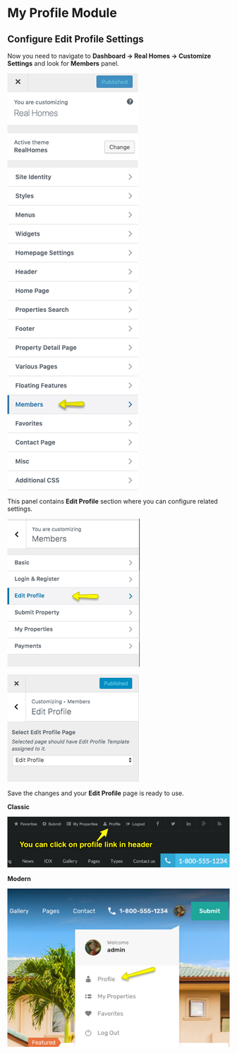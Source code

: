 # My Profile Module

## Configure Edit Profile Settings

Now you need to navigate to **Dashboard → Real Homes → Customize Settings** and look for **Members** panel. 

![RealHomes Documentation](images/member-pages/members-customizer.png)
 
This panel contains **Edit Profile** section where you can configure related settings.

![RealHomes Documentation](images/member-pages/edit-profile-panel.png)

![RealHomes Documentation](images/member-pages/edit-profile-customizer-settings.png)

Save the changes and your **Edit Profile** page is ready to use.

**Classic**

![RealHomes Documentation](images/member-pages/edit-profile-front-end.png)

**Modern**

![RealHomes Documentation](images/member-pages/edit-profile-front-end-mod.png)